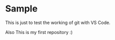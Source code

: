 # Sample

This is just to test the working of git with VS Code.

Also This is my first repository :)
